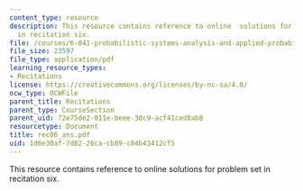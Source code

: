 ```yaml
---
content_type: resource
description: This resource contains reference to online  solutions for problem set
  in recitation six.
file: /courses/6-041-probabilistic-systems-analysis-and-applied-probability-spring-2006/1d6e30af7d8226cacb89c84b43412cf5_rec06_ans.pdf
file_size: 23597
file_type: application/pdf
learning_resource_types:
- Recitations
license: https://creativecommons.org/licenses/by-nc-sa/4.0/
ocw_type: OCWFile
parent_title: Recitations
parent_type: CourseSection
parent_uid: 72e75de2-011e-beee-30c9-acf41ced8ab8
resourcetype: Document
title: rec06_ans.pdf
uid: 1d6e30af-7d82-26ca-cb89-c84b43412cf5
---
```

This resource contains reference to online  solutions for problem set in recitation six.